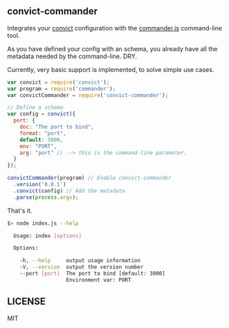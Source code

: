 ## convict-commander

Integrates your [convict](https://github.com/mozilla/node-convict) configuration 
with the [commander.js](https://github.com/tj/commander.js/) command-line tool.
 
As you have defined your config with an schema, you already have all the metadata needed 
by the command-line. DRY.

Currently, very basic support is implemented, to solve simple use cases.

```js
var convict = require('convict');
var program = require('commander');
var convictCommander = require('convict-commander');

// Define a schema
var config = convict({
  port: {
    doc: "The port to bind",
    format: "port",
    default: 3000,
    env: "PORT",
    arg: "port" // --> this is the command-line parameter. 
  }
});

convictCommander(program) // Enable convict-commander 
  .version('0.0.1')
  .convict(config) // Add the metadata
  .parse(process.argv);
```

That's it.
```sh
$> node index.js --help

  Usage: index [options]

  Options:

    -h, --help     output usage information
    -V, --version  output the version number
    --port [port]  The port to bind [default: 3000]
                   Environment var: PORT
```

## LICENSE
MIT
  
